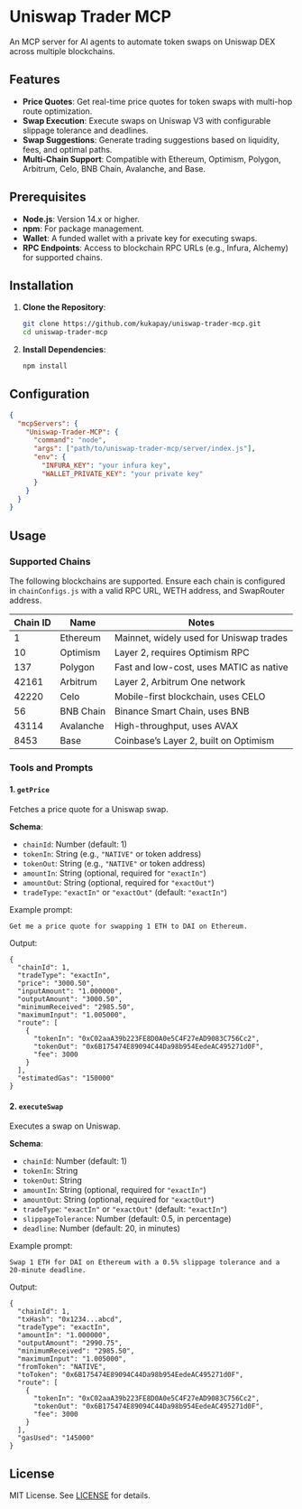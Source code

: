 # Uniswap Trader MCP

An MCP server for AI agents to automate token swaps on Uniswap DEX across multiple blockchains.

## Features
- **Price Quotes**: Get real-time price quotes for token swaps with multi-hop route optimization.
- **Swap Execution**: Execute swaps on Uniswap V3 with configurable slippage tolerance and deadlines.
- **Swap Suggestions**: Generate trading suggestions based on liquidity, fees, and optimal paths.
- **Multi-Chain Support**: Compatible with Ethereum, Optimism, Polygon, Arbitrum, Celo, BNB Chain, Avalanche, and Base.

## Prerequisites
- **Node.js**: Version 14.x or higher.
- **npm**: For package management.
- **Wallet**: A funded wallet with a private key for executing swaps.
- **RPC Endpoints**: Access to blockchain RPC URLs (e.g., Infura, Alchemy) for supported chains.

## Installation

1. **Clone the Repository**:
   ```bash
   git clone https://github.com/kukapay/uniswap-trader-mcp.git
   cd uniswap-trader-mcp
   ```

2. **Install Dependencies**:
   ```bash
   npm install
   ```

## Configuration

```json
{
  "mcpServers": {
    "Uniswap-Trader-MCP": {
      "command": "node",
      "args": ["path/to/uniswap-trader-mcp/server/index.js"],
      "env": {
        "INFURA_KEY": "your infura key",
        "WALLET_PRIVATE_KEY": "your private key"
      }
    }
  }
}
```
## Usage

### Supported Chains
The following blockchains are supported. Ensure each chain is configured in `chainConfigs.js` with a valid RPC URL, WETH address, and SwapRouter address.

| Chain ID | Name         | Notes                                      |
|----------|--------------|--------------------------------------------|
| 1        | Ethereum     | Mainnet, widely used for Uniswap trades   |
| 10       | Optimism     | Layer 2, requires Optimism RPC            |
| 137      | Polygon      | Fast and low-cost, uses MATIC as native   |
| 42161    | Arbitrum     | Layer 2, Arbitrum One network             |
| 42220    | Celo         | Mobile-first blockchain, uses CELO        |
| 56       | BNB Chain    | Binance Smart Chain, uses BNB             |
| 43114    | Avalanche    | High-throughput, uses AVAX                |
| 8453     | Base         | Coinbase’s Layer 2, built on Optimism     |


### Tools and Prompts

#### 1. `getPrice`
Fetches a price quote for a Uniswap swap.

**Schema**:
- `chainId`: Number (default: 1)
- `tokenIn`: String (e.g., `"NATIVE"` or token address)
- `tokenOut`: String (e.g., `"NATIVE"` or token address)
- `amountIn`: String (optional, required for `"exactIn"`)
- `amountOut`: String (optional, required for `"exactOut"`)
- `tradeType`: `"exactIn"` or `"exactOut"` (default: `"exactIn"`)

Example prompt:

```
Get me a price quote for swapping 1 ETH to DAI on Ethereum.
```

Output:

```
{
  "chainId": 1,
  "tradeType": "exactIn",
  "price": "3000.50",
  "inputAmount": "1.000000",
  "outputAmount": "3000.50",
  "minimumReceived": "2985.50",
  "maximumInput": "1.005000",
  "route": [
    {
      "tokenIn": "0xC02aaA39b223FE8D0A0e5C4F27eAD9083C756Cc2",
      "tokenOut": "0x6B175474E89094C44Da98b954EedeAC495271d0F",
      "fee": 3000
    }
  ],
  "estimatedGas": "150000"
}
```

#### 2. `executeSwap`
Executes a swap on Uniswap.

**Schema**:
- `chainId`: Number (default: 1)
- `tokenIn`: String
- `tokenOut`: String
- `amountIn`: String (optional, required for `"exactIn"`)
- `amountOut`: String (optional, required for `"exactOut"`)
- `tradeType`: `"exactIn"` or `"exactOut"` (default: `"exactIn"`)
- `slippageTolerance`: Number (default: 0.5, in percentage)
- `deadline`: Number (default: 20, in minutes)

Example prompt:

```
Swap 1 ETH for DAI on Ethereum with a 0.5% slippage tolerance and a 20-minute deadline.
```

Output:

```
{
  "chainId": 1,
  "txHash": "0x1234...abcd",
  "tradeType": "exactIn",
  "amountIn": "1.000000",
  "outputAmount": "2990.75",
  "minimumReceived": "2985.50",
  "maximumInput": "1.005000",
  "fromToken": "NATIVE",
  "toToken": "0x6B175474E89094C44Da98b954EedeAC495271d0F",
  "route": [
    {
      "tokenIn": "0xC02aaA39b223FE8D0A0e5C4F27eAD9083C756Cc2",
      "tokenOut": "0x6B175474E89094C44Da98b954EedeAC495271d0F",
      "fee": 3000
    }
  ],
  "gasUsed": "145000"
}
```

## License
MIT License. See [LICENSE](LICENSE) for details.


